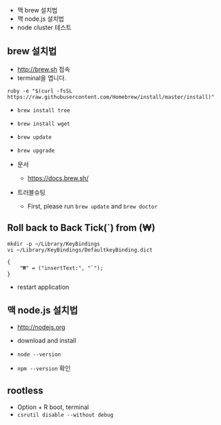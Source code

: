 * 맥 brew 설치법
* 맥 node.js 설치법
* node cluster 테스트

## brew 설치법
* http://brew.sh 접속
* terminal을 엽니다.
```
ruby -e "$(curl -fsSL https://raw.githubusercontent.com/Homebrew/install/master/install)"
```
* `brew install tree`
* `brew install wget`

* `brew update`
* `brew upgrade`

* 문서
  * https://docs.brew.sh/
* 트러블슈팅
  * First, please run `brew update` and `brew doctor`


## Roll back to Back Tick(\`) from (₩)
```
mkdir -p ~/Library/KeyBindings
vi ~/Library/KeyBindings/DefaultkeyBinding.dict
```

```
{
    "₩" = ("insertText:", "`");
}
```

  * restart application

## 맥 node.js 설치법
* http://nodejs.org
* download and install

* `node --version`
* `npm --version` 확인


## rootless
* Option + R boot, terminal
* `csrutil disable --without debug`
